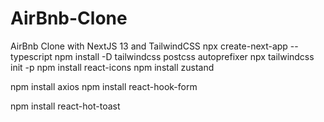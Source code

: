 # AirBnb-Clone
AirBnb Clone with NextJS 13 and TailwindCSS
npx create-next-app --typescript
npm install -D tailwindcss postcss autoprefixer
npx tailwindcss init -p
npm install react-icons
npm install zustand

npm install axios
npm install react-hook-form

npm install react-hot-toast
